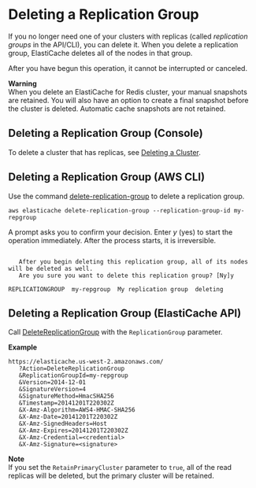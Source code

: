 # Deleting a Replication Group<a name="Replication.DeletingRepGroup"></a>

If you no longer need one of your clusters with replicas \(called *replication groups* in the API/CLI\), you can delete it\. When you delete a replication group, ElastiCache deletes all of the nodes in that group\.

After you have begun this operation, it cannot be interrupted or canceled\.

**Warning**  
When you delete an ElastiCache for Redis cluster, your manual snapshots are retained\. You will also have an option to create a final snapshot before the cluster is deleted\. Automatic cache snapshots are not retained\.

## Deleting a Replication Group \(Console\)<a name="Replication.DeletingRepGroup.CON"></a>

To delete a cluster that has replicas, see [Deleting a Cluster](Clusters.Delete.md)\.

## Deleting a Replication Group \(AWS CLI\)<a name="Replication.DeletingRepGroup.CLI"></a>

Use the command [delete\-replication\-group](https://docs.aws.amazon.com/AmazonElastiCache/latest/CommandLineReference/CLIReference-cmd-DeleteReplicationGroup.html) to delete a replication group\.

```
aws elasticache delete-replication-group --replication-group-id my-repgroup 
```

A prompt asks you to confirm your decision\. Enter *y* \(yes\) to start the operation immediately\. After the process starts, it is irreversible\.

```
						
   After you begin deleting this replication group, all of its nodes will be deleted as well.
   Are you sure you want to delete this replication group? [Ny]y

REPLICATIONGROUP  my-repgroup  My replication group  deleting
```

## Deleting a Replication Group \(ElastiCache API\)<a name="Replication.DeletingRepGroup.API"></a>

Call [DeleteReplicationGroup](https://docs.aws.amazon.com/AmazonElastiCache/latest/APIReference/API_DeleteReplicationGroup.html) with the `ReplicationGroup` parameter\. 

**Example**  

```
https://elasticache.us-west-2.amazonaws.com/
   ?Action=DeleteReplicationGroup
   &ReplicationGroupId=my-repgroup
   &Version=2014-12-01
   &SignatureVersion=4
   &SignatureMethod=HmacSHA256
   &Timestamp=20141201T220302Z
   &X-Amz-Algorithm=AWS4-HMAC-SHA256
   &X-Amz-Date=20141201T220302Z
   &X-Amz-SignedHeaders=Host
   &X-Amz-Expires=20141201T220302Z
   &X-Amz-Credential=<credential>
   &X-Amz-Signature=<signature>
```

**Note**  
If you set the `RetainPrimaryCluster` parameter to `true`, all of the read replicas will be deleted, but the primary cluster will be retained\.